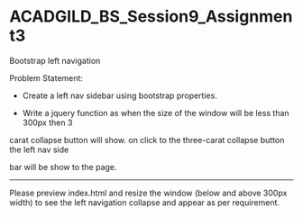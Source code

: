 # ACADGILD_BS_Session9_Assignment3
Bootstrap left navigation

Problem Statement:

- Create a left nav sidebar using bootstrap properties.

- Write a jquery function as when the size of the window will be less than 300px then 3

carat collapse button will show. on click to the three-carat collapse button the left nav side

bar will be show to the page.

--------------------------------------------------------------------------------------------------------

Please preview index.html and resize the window (below and above 300px width) to see the left navigation collapse and appear as per requirement.

